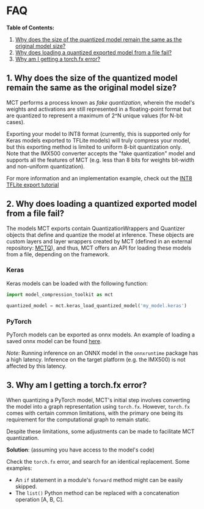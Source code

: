 # FAQ

**Table of Contents:**
1. [Why does the size of the quantized model remain the same as the original model size?](#1-why-does-the-size-of-the-quantized-model-remain-the-same-as-the-original-model-size)
2. [Why does loading a quantized exported model from a file fail?](#2-why-does-loading-a-quantized-exported-model-from-a-file-fail)
3. [Why am I getting a torch.fx error?](#3-why-am-i-getting-a-torchfx-error)


## 1. Why does the size of the quantized model remain the same as the original model size?

MCT performs a process known as *fake quantization*, wherein the model's weights and activations are still represented in a floating-point
format but are quantized to represent a maximum of 2^N unique values (for N-bit cases).

Exporting your model to INT8 format (currently, this is supported only for Keras models exported to TFLite models) will truly compress your model,
but this exporting method is limited to uniform 8-bit quantization only.  
Note that the IMX500 converter accepts the "fake quantization" model and supports all the features of MCT (e.g. less than 8 bits for weights bit-width and non-uniform quantization).
 
For more information and an implementation example, check out the [INT8 TFLite export tutorial](https://github.com/sony/model_optimization/blob/main/tutorials/notebooks/keras/export/example_keras_export.ipynb)


## 2. Why does loading a quantized exported model from a file fail?

The models MCT exports contain QuantizationWrappers and Quantizer objects that define and quantize the model at inference.
These objects are custom layers and layer wrappers created by MCT (defined in an external repository: [MCTQ](https://github.com/sony/mct_quantizers)), 
and thus, MCT offers an API for loading these models from a file, depending on the framework.

### Keras

Keras models can be loaded with the following function:
```python
import model_compression_toolkit as mct

quantized_model = mct.keras_load_quantized_model('my_model.keras')
```

### PyTorch

PyTorch models can be exported as onnx models. An example of loading a saved onnx model can be found [here](https://sony.github.io/model_optimization/api/api_docs/modules/exporter.html#use-exported-model-for-inference).

*Note:* Running inference on an ONNX model in the `onnxruntime` package has a high latency.
Inference on the target platform (e.g. the IMX500) is not affected by this latency.


## 3. Why am I getting a torch.fx error?

When quantizing a PyTorch model, MCT's initial step involves converting the model into a graph representation using `torch.fx`.
However, `torch.fx` comes with certain common limitations, with the primary one being its requirement for the computational graph to remain static.

Despite these limitations, some adjustments can be made to facilitate MCT quantization.

**Solution**: (assuming you have access to the model's code)

Check the `torch.fx` error, and search for an identical replacement. Some examples:
* An `if` statement in a module's `forward` method might can be easily skipped.
* The `list()` Python method can be replaced with a concatenation operation [A, B, C].
